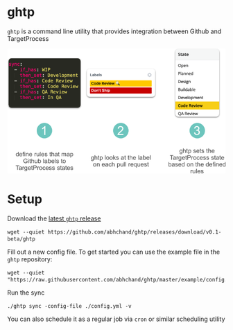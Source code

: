 # ghtp

`ghtp` is a command line utility that provides integration between Github and TargetProcess

<img src="https://raw.githubusercontent.com/abhchand/ghtp/master/meta/how-it-works.png" alt="How it Works" />

# Setup

Download the [latest `ghtp` release](https://github.com/abhchand/ghtp/releases)

```
wget --quiet https://github.com/abhchand/ghtp/releases/download/v0.1-beta/ghtp
```

Fill out a new config file. To get started you can use the example file in the `ghtp` repository:

```
wget --quiet "https://raw.githubusercontent.com/abhchand/ghtp/master/example/config.yml"
```

Run the sync

```
./ghtp sync -config-file ./config.yml -v
```

You can also schedule it as a regular job via `cron` or similar scheduling utility
